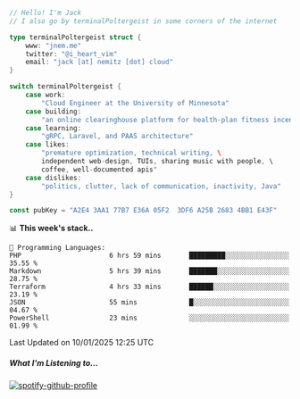 ```go
// Hello! I'm Jack
// I also go by terminalPoltergeist in some corners of the internet

type terminalPoltergeist struct {
    www: "jnem.me"
    twitter: "@i_heart_vim"
    email: "jack [at] nemitz [dot] cloud"
}

switch terminalPoltergeist {
    case work:
        "Cloud Engineer at the University of Minnesota"
    case building:
        "an online clearinghouse platform for health-plan fitness incentive programs"
    case learning:
        "gRPC, Laravel, and PAAS architecture"
    case likes:
        "premature optimization, technical writing, \
        independent web-design, TUIs, sharing music with people, \
        coffee, well-documented apis"
    case dislikes:
        "politics, clutter, lack of communication, inactivity, Java"
}

const pubKey = "A2E4 3AA1 77B7 E36A 05F2  3DF6 A25B 2683 4BB1 E43F"
```

<!--START_SECTION:waka-->
📊 **This week's stack..** 

```text
💬 Programming Languages: 
PHP                      6 hrs 59 mins       █████████░░░░░░░░░░░░░░░░   35.55 % 
Markdown                 5 hrs 39 mins       ███████░░░░░░░░░░░░░░░░░░   28.75 % 
Terraform                4 hrs 33 mins       ██████░░░░░░░░░░░░░░░░░░░   23.19 % 
JSON                     55 mins             █░░░░░░░░░░░░░░░░░░░░░░░░   04.67 % 
PowerShell               23 mins             ░░░░░░░░░░░░░░░░░░░░░░░░░   01.99 % 
```


 Last Updated on 10/01/2025 12:25 UTC
<!--END_SECTION:waka-->

##### What I'm Listening to...

[![spotify-github-profile](https://jnem.me/listening-item?maxAge=2592000)](https://jnem.me/listening)
